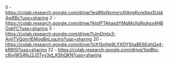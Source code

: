 0 - https://colab.research.google.com/drive/1es8NxNvmvrxXIAngKvreXeqSUsk4wBBc?usp=sharing
2 - https://colab.research.google.com/drive/1kIsfFTAhasdYMqMsXgfkghsx4HBOxkFC?usp=sharing
3 - https://colab.research.google.com/drive/1jJmDmtx3-AmlTVQotrrlEMogBnLoaJns?usp=sharing
20 - https://colab.research.google.com/drive/1nX1SnHp9LYXDYShaBE6EqhQx4-kR6t5l?usp=sharing
22 - https://colab.research.google.com/drive/1qqBtx-c6jvjWS4NJ2J5Tyy3id_KShQKN?usp=sharing
